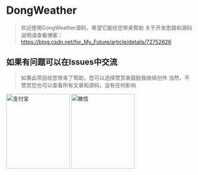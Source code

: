 # DongWeather

> 欢迎使用DongWeather源码，希望它能给您带来帮助
> 关于开发思路和源码说明请查看博客：https://blog.csdn.net/for_My_Future/article/details/72752626

## 如果有问题可以在Issues中交流

> 如果此项目给您带来了帮助，您可以选择赞赏来鼓励我继续创作
> 当然，不赞赏您也可以查看所有文章和源码，没有任何影响

<img src="https://github.com/LuoPeiQin/DongWeather/blob/master/alipay.png" width="170" height="200" alt="支付宝"/>
<img src="https://github.com/LuoPeiQin/DongWeather/blob/master/weichat.png" width="170" height="200" alt="微信"/>
